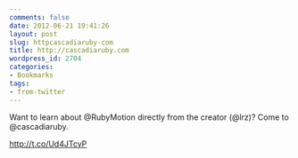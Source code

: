 ```yaml
---
comments: false
date: 2012-06-21 19:41:26
layout: post
slug: httpcascadiaruby-com
title: http://cascadiaruby.com
wordpress_id: 2704
categories:
- Bookmarks
tags:
- from-twitter
---
```


Want to learn about @RubyMotion directly from the creator (@lrz)? Come to @cascadiaruby.

http://t.co/Ud4JTcyP
